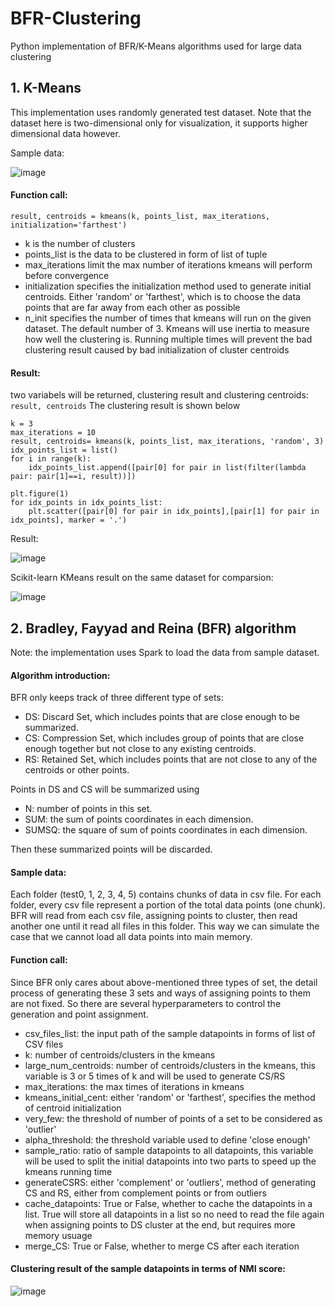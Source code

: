 # BFR-Clustering
Python implementation of BFR/K-Means algorithms used for large data clustering

## 1. K-Means
This implementation uses randomly generated test dataset.
Note that the dataset here is two-dimensional only for visualization, it supports higher dimensional data however.

Sample data:

![image](https://user-images.githubusercontent.com/25105806/115360470-7ff56900-a174-11eb-81df-42ef344b6d06.png)


#### Function call: 
`
result, centroids = kmeans(k, points_list, max_iterations, initialization='farthest')
`
* k is the number of clusters
* points_list is the data to be clustered in form of list of tuple
* max_iterations limit the max number of iterations kmeans will perform before convergence
* initialization specifies the initialization method used to generate initial centroids. Either 'random' or 'farthest', which is to choose the data points that are far away from each other as possible
* n_init specifies the number of times that kmeans will run on the given dataset. The default number of 3. Kmeans will use inertia to measure how well the clustering is. Running multiple times will prevent the bad clustering result caused by bad initialization of cluster centroids

#### Result:
two variabels will be returned, clustering result and clustering centroids: 
`
result, centroids
`
The clustering result is shown below


```
k = 3
max_iterations = 10
result, centroids= kmeans(k, points_list, max_iterations, 'random', 3)
idx_points_list = list()
for i in range(k):
    idx_points_list.append([pair[0] for pair in list(filter(lambda pair: pair[1]==i, result))])

plt.figure(1)
for idx_points in idx_points_list:
    plt.scatter([pair[0] for pair in idx_points],[pair[1] for pair in idx_points], marker = '.')
```

Result:

![image](https://user-images.githubusercontent.com/25105806/115360928-f003ef00-a174-11eb-9153-736ded71d668.png)

Scikit-learn KMeans result on the same dataset for comparsion:

![image](https://user-images.githubusercontent.com/25105806/115361066-1164db00-a175-11eb-867d-7f9cc2c22060.png)


## 2. Bradley, Fayyad and Reina (BFR) algorithm
Note: the implementation uses Spark to load the data from sample dataset.

#### Algorithm introduction:
BFR only keeps track of three different type of sets:
* DS: Discard Set, which includes points that are close enough to be summarized.
* CS: Compression Set, which includes group of points that are close enough together but not close to any existing centroids.
* RS: Retained Set, which includes points that are not close to any of the centroids or other points.

Points in DS and CS will be summarized using
* N: number of points in this set.
* SUM: the sum of points coordinates in each dimension.
* SUMSQ: the square of sum of points coordinates in each dimension.

Then these summarized points will be discarded.

#### Sample data:
Each folder (test0, 1, 2, 3, 4, 5) contains chunks of data in csv file. For each folder, every csv file represent a portion of the total data points (one chunk). BFR will read from each csv file, assigning points to cluster, then read another one until it read all files in this folder. This way we can simulate the case that we cannot load all data points into main memory. 

#### Function call: 
Since BFR only cares about above-mentioned three types of set, the detail process of generating these 3 sets and ways of assigning points to them are not fixed. So there are several hyperparameters to control the generation and point assignment.

* csv_files_list: the input path of the sample datapoints in forms of list of CSV files
* k: number of centroids/clusters in the kmeans
* large_num_centroids: number of centroids/clusters in the kmeans, this variable is 3 or 5 times of k and will be used to generate CS/RS
* max_iterations: the max times of iterations in kmeans
* kmeans_initial_cent: either 'random' or 'farthest', specifies the method of centroid initialization
* very_few: the threshold of number of points of a set to be considered as 'outlier'
* alpha_threshold: the threshold variable used to define 'close enough'
* sample_ratio: ratio of sample datapoints to all datapoints, this variable will be used to split the initial datapoints into two parts to speed up the kmeans running time
* generateCSRS: either 'complement' or 'outliers', method of generating CS and RS, either from complement points or from outliers
* cache_datapoints: True or False, whether to cache the datapoints in a list. True will store all datapoints in a list so no need to read the file again when assigning points to DS cluster at the end, but requires more memory usuage
* merge_CS: True or False, whether to merge CS after each iteration

#### Clustering result of the sample datapoints in terms of NMI score:

![image](https://user-images.githubusercontent.com/25105806/115365343-25aad700-a179-11eb-819d-8d7da4e2992c.png)
